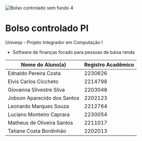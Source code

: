![Bolso controlado sem fundo 4](https://github.com/m4th3vz/bolso-controlado-PI/assets/109554163/03f21d9c-10fb-4052-84de-26c9bad71770)
# Bolso controlado PI

Univesp - Projeto Integrador em Computação I

* Software de finanças focado para pessoas de baixa renda

Nome do Aluno(a) | Registro Acadêmico
---|---
Ednaldo Pereira Costa | 2230626
Elvis Carlos Ciccheto | 2214798
Giovanna Silvestre Silva | 2203048
Jobson Aparecido dos Santos | 2202123
Leonardo Marques Souza | 2212764
Luciano Monteiro Caprara | 2230054
Matheus de Oliveira Santos | 2211017
Tatiane Costa Bordinhão | 2202013
